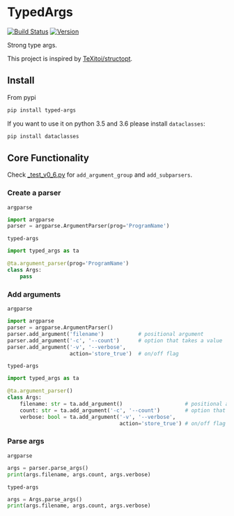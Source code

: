# TypedArgs

[![Build Status](https://travis-ci.org/SunDoge/typed-args.svg?branch=master)](https://travis-ci.org/SunDoge/typed-args)
[![Version](https://img.shields.io/pypi/v/typed-args)](https://pypi.org/project/typed-args/)

Strong type args.

This project is inspired by [TeXitoi/structopt](https://github.com/TeXitoi/structopt).

## Install

From pypi

```bash
pip install typed-args
```

If you want to use it on python 3.5 and 3.6 please install `dataclasses`:

```bash
pip install dataclasses
```

## Core Functionality

Check [_test_v0_6.py](https://github.com/SunDoge/typed-args/blob/master/_test_v0_6.py) for `add_argument_group` and `add_subparsers`.


### Create a parser

`argparse`

```python
import argparse
parser = argparse.ArgumentParser(prog='ProgramName')
```

`typed-args`

```python
import typed_args as ta

@ta.argument_parser(prog='ProgramName')
class Args:
    pass
```

### Add arguments

`argparse`

```python
import argparse
parser = argparse.ArgumentParser()
parser.add_argument('filename')           # positional argument
parser.add_argument('-c', '--count')      # option that takes a value
parser.add_argument('-v', '--verbose',
                    action='store_true')  # on/off flag
```

`typed-args`

```python
import typed_args as ta

@ta.argument_parser()
class Args:
    filename: str = ta.add_argument()                    # positional argument, use the attribute name automatically
    count: str = ta.add_argument('-c', '--count')        # option that takes a value, also can be annotated as Optional[str]
    verbose: bool = ta.add_argument('-v', '--verbose', 
                                    action='store_true') # on/off flag
```

### Parse args

`argparse`

```python
args = parser.parse_args()
print(args.filename, args.count, args.verbose)
```

`typed-args`

```python
args = Args.parse_args()
print(args.filename, args.count, args.verbose)
```


